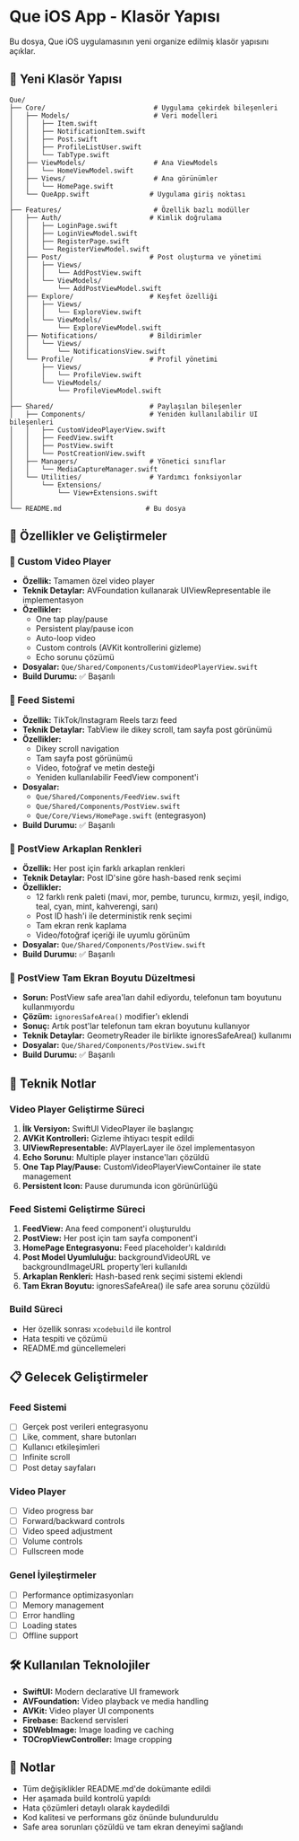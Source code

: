 # Que iOS App - Klasör Yapısı

Bu dosya, Que iOS uygulamasının yeni organize edilmiş klasör yapısını açıklar.

## 📁 Yeni Klasör Yapısı

```
Que/
├── Core/                           # Uygulama çekirdek bileşenleri
│   ├── Models/                     # Veri modelleri
│   │   ├── Item.swift
│   │   ├── NotificationItem.swift
│   │   ├── Post.swift
│   │   ├── ProfileListUser.swift
│   │   └── TabType.swift
│   ├── ViewModels/                 # Ana ViewModels
│   │   └── HomeViewModel.swift
│   ├── Views/                      # Ana görünümler
│   │   └── HomePage.swift
│   └── QueApp.swift               # Uygulama giriş noktası
│
├── Features/                       # Özellik bazlı modüller
│   ├── Auth/                      # Kimlik doğrulama
│   │   ├── LoginPage.swift
│   │   ├── LoginViewModel.swift
│   │   ├── RegisterPage.swift
│   │   └── RegisterViewModel.swift
│   ├── Post/                      # Post oluşturma ve yönetimi
│   │   ├── Views/
│   │   │   └── AddPostView.swift
│   │   └── ViewModels/
│   │       └── AddPostViewModel.swift
│   ├── Explore/                   # Keşfet özelliği
│   │   ├── Views/
│   │   │   └── ExploreView.swift
│   │   └── ViewModels/
│   │       └── ExploreViewModel.swift
│   ├── Notifications/             # Bildirimler
│   │   └── Views/
│   │       └── NotificationsView.swift
│   └── Profile/                   # Profil yönetimi
│       ├── Views/
│       │   └── ProfileView.swift
│       └── ViewModels/
│           └── ProfileViewModel.swift
│
├── Shared/                        # Paylaşılan bileşenler
│   ├── Components/                # Yeniden kullanılabilir UI bileşenleri
│   │   ├── CustomVideoPlayerView.swift
│   │   ├── FeedView.swift
│   │   ├── PostView.swift
│   │   └── PostCreationView.swift
│   ├── Managers/                  # Yönetici sınıflar
│   │   └── MediaCaptureManager.swift
│   └── Utilities/                 # Yardımcı fonksiyonlar
│       └── Extensions/
│           └── View+Extensions.swift
│
└── README.md                     # Bu dosya
```

## 🚀 Özellikler ve Geliştirmeler

### 📱 Custom Video Player
- **Özellik:** Tamamen özel video player
- **Teknik Detaylar:** AVFoundation kullanarak UIViewRepresentable ile implementasyon
- **Özellikler:**
  - One tap play/pause
  - Persistent play/pause icon
  - Auto-loop video
  - Custom controls (AVKit kontrollerini gizleme)
  - Echo sorunu çözümü
- **Dosyalar:** `Que/Shared/Components/CustomVideoPlayerView.swift`
- **Build Durumu:** ✅ Başarılı

### 🎨 Feed Sistemi
- **Özellik:** TikTok/Instagram Reels tarzı feed
- **Teknik Detaylar:** TabView ile dikey scroll, tam sayfa post görünümü
- **Özellikler:**
  - Dikey scroll navigation
  - Tam sayfa post görünümü
  - Video, fotoğraf ve metin desteği
  - Yeniden kullanılabilir FeedView component'i
- **Dosyalar:** 
  - `Que/Shared/Components/FeedView.swift`
  - `Que/Shared/Components/PostView.swift`
  - `Que/Core/Views/HomePage.swift` (entegrasyon)
- **Build Durumu:** ✅ Başarılı

### 🌈 PostView Arkaplan Renkleri
- **Özellik:** Her post için farklı arkaplan renkleri
- **Teknik Detaylar:** Post ID'sine göre hash-based renk seçimi
- **Özellikler:**
  - 12 farklı renk paleti (mavi, mor, pembe, turuncu, kırmızı, yeşil, indigo, teal, cyan, mint, kahverengi, sarı)
  - Post ID hash'i ile deterministik renk seçimi
  - Tam ekran renk kaplama
  - Video/fotoğraf içeriği ile uyumlu görünüm
- **Dosyalar:** `Que/Shared/Components/PostView.swift`
- **Build Durumu:** ✅ Başarılı

### 📱 PostView Tam Ekran Boyutu Düzeltmesi
- **Sorun:** PostView safe area'ları dahil ediyordu, telefonun tam boyutunu kullanmıyordu
- **Çözüm:** `ignoresSafeArea()` modifier'ı eklendi
- **Sonuç:** Artık post'lar telefonun tam ekran boyutunu kullanıyor
- **Teknik Detaylar:** GeometryReader ile birlikte ignoresSafeArea() kullanımı
- **Dosyalar:** `Que/Shared/Components/PostView.swift`
- **Build Durumu:** ✅ Başarılı

## 🔧 Teknik Notlar

### Video Player Geliştirme Süreci
1. **İlk Versiyon:** SwiftUI VideoPlayer ile başlangıç
2. **AVKit Kontrolleri:** Gizleme ihtiyacı tespit edildi
3. **UIViewRepresentable:** AVPlayerLayer ile özel implementasyon
4. **Echo Sorunu:** Multiple player instance'ları çözüldü
5. **One Tap Play/Pause:** CustomVideoPlayerViewContainer ile state management
6. **Persistent Icon:** Pause durumunda icon görünürlüğü

### Feed Sistemi Geliştirme Süreci
1. **FeedView:** Ana feed component'i oluşturuldu
2. **PostView:** Her post için tam sayfa component'i
3. **HomePage Entegrasyonu:** Feed placeholder'ı kaldırıldı
4. **Post Model Uyumluluğu:** backgroundVideoURL ve backgroundImageURL property'leri kullanıldı
5. **Arkaplan Renkleri:** Hash-based renk seçimi sistemi eklendi
6. **Tam Ekran Boyutu:** ignoresSafeArea() ile safe area sorunu çözüldü

### Build Süreci
- Her özellik sonrası `xcodebuild` ile kontrol
- Hata tespiti ve çözümü
- README.md güncellemeleri

## 📋 Gelecek Geliştirmeler

### Feed Sistemi
- [ ] Gerçek post verileri entegrasyonu
- [ ] Like, comment, share butonları
- [ ] Kullanıcı etkileşimleri
- [ ] Infinite scroll
- [ ] Post detay sayfaları

### Video Player
- [ ] Video progress bar
- [ ] Forward/backward controls
- [ ] Video speed adjustment
- [ ] Volume controls
- [ ] Fullscreen mode

### Genel İyileştirmeler
- [ ] Performance optimizasyonları
- [ ] Memory management
- [ ] Error handling
- [ ] Loading states
- [ ] Offline support

## 🛠️ Kullanılan Teknolojiler

- **SwiftUI:** Modern declarative UI framework
- **AVFoundation:** Video playback ve media handling
- **AVKit:** Video player UI components
- **Firebase:** Backend servisleri
- **SDWebImage:** Image loading ve caching
- **TOCropViewController:** Image cropping

## 📝 Notlar

- Tüm değişiklikler README.md'de dokümante edildi
- Her aşamada build kontrolü yapıldı
- Hata çözümleri detaylı olarak kaydedildi
- Kod kalitesi ve performans göz önünde bulunduruldu
- Safe area sorunları çözüldü ve tam ekran deneyimi sağlandı 